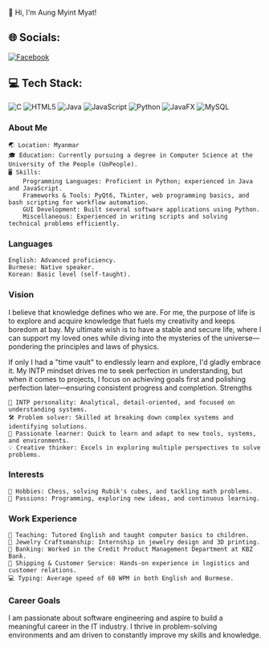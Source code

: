 👋 Hi, I'm Aung Myint Myat!

## 🌐 Socials:
[![Facebook](https://img.shields.io/badge/Facebook-%231877F2.svg?logo=Facebook&logoColor=white)](https://www.facebook.com/profile.php?id=100076896728069) 

## 💻 Tech Stack:
![C](https://img.shields.io/badge/c-%2300599C.svg?style=for-the-badge&logo=c&logoColor=white) ![HTML5](https://img.shields.io/badge/html5-%23E34F26.svg?style=for-the-badge&logo=html5&logoColor=white) ![Java](https://img.shields.io/badge/java-%23ED8B00.svg?style=for-the-badge&logo=openjdk&logoColor=white) ![JavaScript](https://img.shields.io/badge/javascript-%23323330.svg?style=for-the-badge&logo=javascript&logoColor=%23F7DF1E) ![Python](https://img.shields.io/badge/python-3670A0?style=for-the-badge&logo=python&logoColor=ffdd54) ![JavaFX](https://img.shields.io/badge/javafx-%23FF0000.svg?style=for-the-badge&logo=javafx&logoColor=white) ![MySQL](https://img.shields.io/badge/mysql-4479A1.svg?style=for-the-badge&logo=mysql&logoColor=white)

### About Me
    🌏 Location: Myanmar
    🎓 Education: Currently pursuing a degree in Computer Science at the University of the People (UoPeople).
    🖥️ Skills:
        Programming Languages: Proficient in Python; experienced in Java and JavaScript.
        Frameworks & Tools: PyQt6, Tkinter, web programming basics, and bash scripting for workflow automation.
        GUI Development: Built several software applications using Python.
        Miscellaneous: Experienced in writing scripts and solving technical problems efficiently.

### Languages

    English: Advanced proficiency.
    Burmese: Native speaker.
    Korean: Basic level (self-taught).

### Vision

I believe that knowledge defines who we are. For me, the purpose of life is to explore and acquire knowledge that fuels my creativity and keeps boredom at bay. My ultimate wish is to have a stable and secure life, where I can support my loved ones while diving into the mysteries of the universe—pondering the principles and laws of physics.

If only I had a "time vault" to endlessly learn and explore, I'd gladly embrace it. My INTP mindset drives me to seek perfection in understanding, but when it comes to projects, I focus on achieving goals first and polishing perfection later—ensuring consistent progress and completion.
Strengths

    🤔 INTP personality: Analytical, detail-oriented, and focused on understanding systems.
    🛠️ Problem solver: Skilled at breaking down complex systems and identifying solutions.
    🌟 Passionate learner: Quick to learn and adapt to new tools, systems, and environments.
    💡 Creative thinker: Excels in exploring multiple perspectives to solve problems.

### Interests

    🧩 Hobbies: Chess, solving Rubik's cubes, and tackling math problems.
    🚀 Passions: Programming, exploring new ideas, and continuous learning.

### Work Experience

    🏫 Teaching: Tutored English and taught computer basics to children.
    💎 Jewelry Craftsmanship: Internship in jewelry design and 3D printing.
    🏦 Banking: Worked in the Credit Product Management Department at KBZ Bank.
    🚢 Shipping & Customer Service: Hands-on experience in logistics and customer relations.
    💻 Typing: Average speed of 60 WPM in both English and Burmese.

### Career Goals
  
  I am passionate about software engineering and aspire to build a meaningful career in the IT industry. I thrive in problem-solving environments and am driven to constantly improve my skills and knowledge.

  
